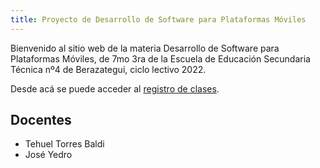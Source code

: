 ```yaml
---
title: Proyecto de Desarrollo de Software para Plataformas Móviles
---
```


Bienvenido al sitio web de la materia Desarrollo de Software para Plataformas Móviles, de 7mo 3ra de la Escuela de Educación Secundaria Técnica nº4 de Berazategui, ciclo lectivo 2022.

Desde acá se puede acceder al [registro de clases](/clases).

## Docentes

- Tehuel Torres Baldi
- José Yedro

